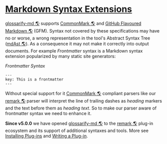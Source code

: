 # [Markdown Syntax Extensions](#markdown-syntax-extensions)

[glossarify-md 🌎][1] supports [CommonMark 🌎][2] and [GitHub Flavoured Markdown 🌎][3] (GFM). Syntax not covered by these specifications may have no or worse, a wrong representation in the tool's Abstract Syntax Tree ([mdAst 🌎][4]). As a consequence it may not make it correctly into output documents. For example *Frontmatter* syntax is a Markdown syntax extension popularized by many static site generators:

*Frontmatter Syntax*

    ---
    key: This is a frontmatter
    ---

Without special support for it [CommonMark 🌎][2] compliant parsers like our [remark 🌎][5] parser will interpret the line of trailing dashes as *heading* markers and the text before them as *heading text*. So to make our parser aware of frontmatter syntax we need to enhance it.

**Since v5.0.0** we have opened [glossarify-md 🌎][1] to the [remark 🌎][5] plug-in ecosystem and its support of additional syntaxes and tools. More see [Installing Plug-ins][6] and [Writing a Plug-in][7].

[1]: https://github.com/about-code/glossarify-md "This project."

[2]: https://commonmark.org "Effort on providing a minimal set of standardized Markdown syntax."

[3]: https://github.github.com/gfm/ "GitHub Flavoured Markdown"

[4]: https://github.com/syntax-tree/mdast "Specification and Implementation of a Markdown Abstract Syntax Tree."

[5]: https://github.com/remarkjs/remark "remark is a parser and compiler project under the unified umbrella for Markdown text files in particular."

[6]: https://github.com/about-code/glossarify-md/tree/master/doc/plugins.md

[7]: https://github.com/about-code/glossarify-md/tree/master/doc/plugins-dev.md
